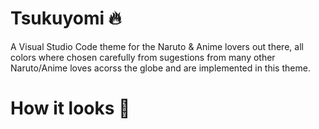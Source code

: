 # Tsukuyomi 🔥 

A Visual Studio Code theme for the Naruto & Anime lovers out there, all colors where chosen carefully from sugestions from many other Naruto/Anime loves acorss the globe and are implemented in this theme.

# How it looks 🔧 




